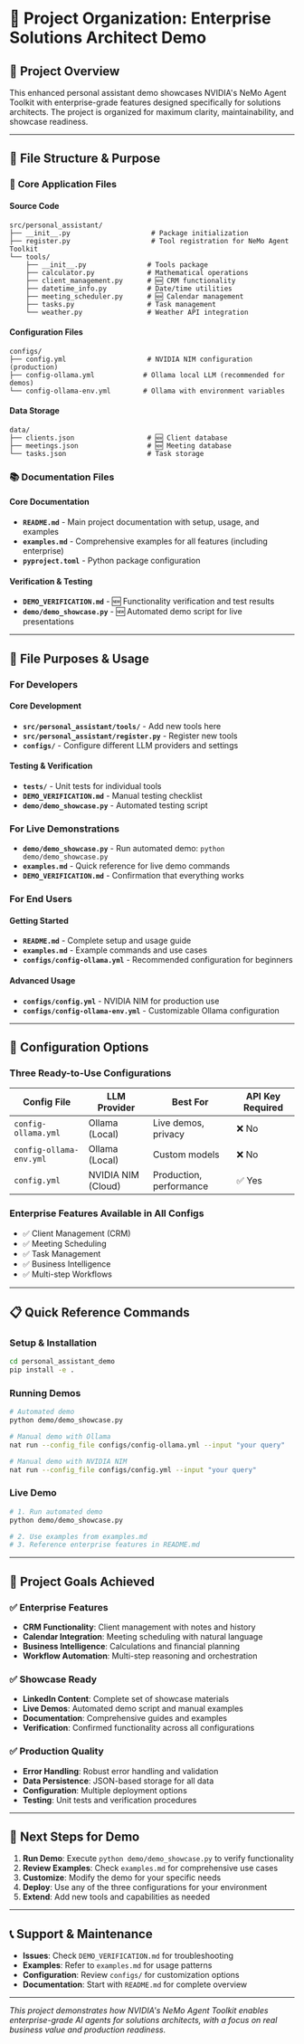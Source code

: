# 📁 Project Organization: Enterprise Solutions Architect Demo

## 🎯 **Project Overview**

This enhanced personal assistant demo showcases NVIDIA's NeMo Agent Toolkit with enterprise-grade features designed specifically for solutions architects. The project is organized for maximum clarity, maintainability, and showcase readiness.

---

## 📂 **File Structure & Purpose**

### 🚀 **Core Application Files**

#### **Source Code**
```
src/personal_assistant/
├── __init__.py                    # Package initialization
├── register.py                    # Tool registration for NeMo Agent Toolkit
└── tools/
    ├── __init__.py               # Tools package
    ├── calculator.py             # Mathematical operations
    ├── client_management.py      # 🆕 CRM functionality
    ├── datetime_info.py          # Date/time utilities
    ├── meeting_scheduler.py      # 🆕 Calendar management
    ├── tasks.py                  # Task management
    └── weather.py                # Weather API integration
```

#### **Configuration Files**
```
configs/
├── config.yml                    # NVIDIA NIM configuration (production)
├── config-ollama.yml            # Ollama local LLM (recommended for demos)
└── config-ollama-env.yml        # Ollama with environment variables
```

#### **Data Storage**
```
data/
├── clients.json                  # 🆕 Client database
├── meetings.json                 # 🆕 Meeting database
└── tasks.json                    # Task storage
```

### 📚 **Documentation Files**

#### **Core Documentation**
- **`README.md`** - Main project documentation with setup, usage, and examples
- **`examples.md`** - Comprehensive examples for all features (including enterprise)
- **`pyproject.toml`** - Python package configuration



#### **Verification & Testing**
- **`DEMO_VERIFICATION.md`** - 🆕 Functionality verification and test results
- **`demo/demo_showcase.py`** - 🆕 Automated demo script for live presentations

---

## 🎯 **File Purposes & Usage**

### **For Developers**

#### **Core Development**
- **`src/personal_assistant/tools/`** - Add new tools here
- **`src/personal_assistant/register.py`** - Register new tools
- **`configs/`** - Configure different LLM providers and settings

#### **Testing & Verification**
- **`tests/`** - Unit tests for individual tools
- **`DEMO_VERIFICATION.md`** - Manual testing checklist
- **`demo/demo_showcase.py`** - Automated testing script

### **For Live Demonstrations**
- **`demo/demo_showcase.py`** - Run automated demo: `python demo/demo_showcase.py`
- **`examples.md`** - Quick reference for live demo commands
- **`DEMO_VERIFICATION.md`** - Confirmation that everything works

### **For End Users**

#### **Getting Started**
- **`README.md`** - Complete setup and usage guide
- **`examples.md`** - Example commands and use cases
- **`configs/config-ollama.yml`** - Recommended configuration for beginners

#### **Advanced Usage**
- **`configs/config.yml`** - NVIDIA NIM for production use
- **`configs/config-ollama-env.yml`** - Customizable Ollama configuration

---

## 🔧 **Configuration Options**

### **Three Ready-to-Use Configurations**

| Config File | LLM Provider | Best For | API Key Required |
|-------------|--------------|----------|------------------|
| `config-ollama.yml` | Ollama (Local) | Live demos, privacy | ❌ No |
| `config-ollama-env.yml` | Ollama (Local) | Custom models | ❌ No |
| `config.yml` | NVIDIA NIM (Cloud) | Production, performance | ✅ Yes |

### **Enterprise Features Available in All Configs**
- ✅ Client Management (CRM)
- ✅ Meeting Scheduling
- ✅ Task Management
- ✅ Business Intelligence
- ✅ Multi-step Workflows

---

## 📋 **Quick Reference Commands**

### **Setup & Installation**
```bash
cd personal_assistant_demo
pip install -e .
```

### **Running Demos**
```bash
# Automated demo
python demo/demo_showcase.py

# Manual demo with Ollama
nat run --config_file configs/config-ollama.yml --input "your query"

# Manual demo with NVIDIA NIM
nat run --config_file configs/config.yml --input "your query"
```

### **Live Demo**
```bash
# 1. Run automated demo
python demo/demo_showcase.py

# 2. Use examples from examples.md
# 3. Reference enterprise features in README.md
```

---

## 🎯 **Project Goals Achieved**

### ✅ **Enterprise Features**
- **CRM Functionality**: Client management with notes and history
- **Calendar Integration**: Meeting scheduling with natural language
- **Business Intelligence**: Calculations and financial planning
- **Workflow Automation**: Multi-step reasoning and orchestration

### ✅ **Showcase Ready**
- **LinkedIn Content**: Complete set of showcase materials
- **Live Demos**: Automated demo script and manual examples
- **Documentation**: Comprehensive guides and examples
- **Verification**: Confirmed functionality across all configurations

### ✅ **Production Quality**
- **Error Handling**: Robust error handling and validation
- **Data Persistence**: JSON-based storage for all data
- **Configuration**: Multiple deployment options
- **Testing**: Unit tests and verification procedures

---

## 🚀 **Next Steps for Demo**

1. **Run Demo**: Execute `python demo/demo_showcase.py` to verify functionality
2. **Review Examples**: Check `examples.md` for comprehensive use cases
3. **Customize**: Modify the demo for your specific needs
4. **Deploy**: Use any of the three configurations for your environment
5. **Extend**: Add new tools and capabilities as needed

---

## 📞 **Support & Maintenance**

- **Issues**: Check `DEMO_VERIFICATION.md` for troubleshooting
- **Examples**: Refer to `examples.md` for usage patterns
- **Configuration**: Review `configs/` for customization options
- **Documentation**: Start with `README.md` for complete overview

---

*This project demonstrates how NVIDIA's NeMo Agent Toolkit enables enterprise-grade AI agents for solutions architects, with a focus on real business value and production readiness.*

